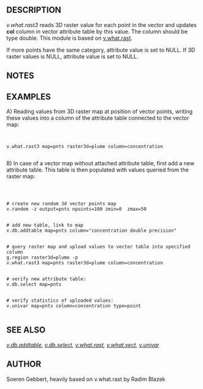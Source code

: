 
## DESCRIPTION

*v.what.rast3* reads 3D raster value for each point in the vector and updates **col**
column in vector attribute table by this value. The column should be type double. This module is based on
[v.what.rast](v.what.rast.html).

If more points have the same category, attribute value is set to NULL.
If 3D raster values is NULL, attribute value is set to NULL.

## NOTES

## EXAMPLES

A) Reading values from 3D raster map at position of vector points, writing these values
into a column of the attribute table connected to the vector map:

```


v.what.rast3 map=pnts raster3d=plume column=concentration


```

B) In case of a vector map without attached attribute table, first add
a new attribute table. This table is then populated with values
queried from the raster map:

```



# create new random 3d vector points map
v.random -z output=pnts npoints=100 zmin=0  zmax=50


# add new table, link to map
v.db.addtable map=pnts column="concentration double precision"


# query raster map and upload values to vector table into specified column
g.region raster3d=plume -p
v.what.rast3 map=pnts raster3d=plume column=concentration


# verify new attribute table:
v.db.select map=pnts


# verify statistics of uploaded values:
v.univar map=pnts column=concentration type=point


```

## SEE ALSO

*[v.db.addtable](v.db.addtable.html),
[v.db.select](v.db.select.html),
[v.what.rast](v.what.rast.html),
[v.what.vect](v.what.vect.html),
[v.univar](v.univar.html)*

## AUTHOR

Soeren Gebbert, heavily based on v.what.rast by Radim Blazek
